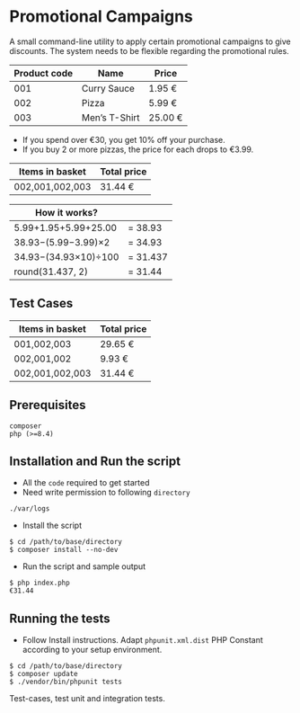 # Promotional Campaigns
A small command-line utility to apply certain promotional campaigns to give discounts. The system needs to be flexible regarding the promotional rules.

| Product code | Name          | Price   |
|--------------|---------------|---------|
| 001          | Curry Sauce   | 1.95 €  |
| 002          | Pizza         | 5.99 €  |
| 003          | Men’s T-Shirt | 25.00 € |
- If you spend over €30, you get 10% off your purchase.
- If you buy 2 or more pizzas, the price for each drops to €3.99.

| Items in basket      | Total price |
|----------------------|-------------|
| 002,001,002,003      |   31.44 €   |

| How it works?        |             |
|----------------------|-------------|
| 5.99+1.95+5.99+25.00 | = 38.93     |
| 38.93−(5.99−3.99)×2  | = 34.93     |
| 34.93−(34.93×10)÷100 | = 31.437    |
| round(31.437, 2)     | = 31.44     |

## Test Cases
| Items in basket | Total price |
|-----------------|-------------|
| 001,002,003     | 29.65 €     |
| 002,001,002     | 9.93 €      |
| 002,001,002,003 | 31.44 €     |

## Prerequisites
```
composer
php (>=8.4)
```

## Installation and Run the script
- All the `code` required to get started
- Need write permission to following `directory`

`./var/logs`

- Install the script
```shell
$ cd /path/to/base/directory
$ composer install --no-dev
```

- Run the script and sample output

```shell
$ php index.php
€31.44
```

## Running the tests

- Follow Install instructions.
Adapt `phpunit.xml.dist` PHP Constant according to your setup environment.

```shell
$ cd /path/to/base/directory
$ composer update
$ ./vendor/bin/phpunit tests
```

Test-cases, test unit and integration tests.